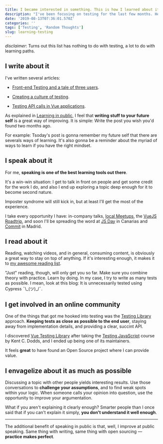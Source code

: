 ```yaml
---
title: I became interested in something. This is how I learned about it.
description: "I've been focusing on testing for the last few months. Here's a non-compelling list of tools to learn about it."
date: '2019-08-13T07:36:01.570Z'
categories: ''
tags: ['Testing', 'Random Thoughts']
slug: learning-testing
---
```


_disclaimer_: Turns out this list has nothing to do with testing, a lot to do with learning paths.

## I write about it

I've written several articles:

* [Front-end Testing and a tale of three users](https://afontcu.dev/frontend-testing-code-consumers/).

* [Creating a culture of testing](https://afontcu.dev/culture-of-testing/).

* [Testing API calls in Vue applications](https://afontcu.dev/testing-api-calls/).

As explained in [Learning in public](https://afontcu.dev/learning-in-public/), I feel that **writing stuff to your future self** is a great way of improving. It is simple: Write the post you wish you'd found two months ago.

For example: Tsoday's post is gonna remember my future self that there are severals ways of learning. It's also gonna be a reminder about the myriad of ways to learn if you have the right mindset.

## I speak about it

For me, **speaking is one of the best learning tools out there**. 

It's a win-win situation: I get to talk in front on people and get some credit for the work I do, and also I end up exploring a topic deep enough for it to become second nature.

Imposter syndrome will still kick in, but at least I'll get the most of the experience.

I take every opportunity I have: in-company talks, [local Meetups](https://www.eventbrite.com/e/edreamjs-frontend-dev-tech-talk-tickets-61779463037#tickets), the [VueJS Roadtrip](http://vuejsroadtrip.com/barcelona), and soon I'll be spreading the word at [JS Day](https://jsdaycanarias.com/) in Canarias and [Commit](https://2019.commit-conf.com/) in Madrid.

## I read about it

Reading, watching videos, and in general, consuming content, is obviously a great way to stay on top of anything. If it's interesting enough, it makes it to [my awesome reading list](https://github.com/afontcu/awesome-learning).

"Just" reading, though, will only get you so far. Make sure you combine theory with practice. Learn by doing. In my case, I try to write as many tests as possible. I mean, look at this blog: It is unnecessarily tested using Cypress ¯\\\_(ツ)\_/¯.

## I get involved in an online community

One of the things that got me hooked into testing was the [Testing Library](https://testing-library) approach. **Keeping tests as close as possible to the end user**, staying away from implementation details, and providing a clear, succint API.

I discovered [Vue Testing Library](https://github.com/testing-library/vue-testing-library) after taking the [Testing JavaScript](https://testingjavascript.com/) course by Kent C. Dodds, and I ended up being one of its maintainers.

It feels **great** to have found an Open Source project where I can provide value.

## I envagelize about it as much as possible

Discussing a topic with other people yields interesting results. Use those conversations to **challenge your assumptions**, and to find weak spots within your logic. When someone calls your opinion into question, use the opportunity to improve your argumentation.

What if you aren't explaining it clearly enough? Smarter people than I once said that if you can't explain it simply, **you don't understand it well enough**.

---

The additional benefit of speaking in public is that, well, I improve at public speaking. Same thing with writing, same thing with open sourcing — **practice makes perfect**.
